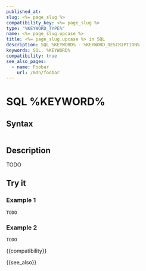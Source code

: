 ```yaml
---
published_at:
slug: <%= page_slug %>
compatibility_key: <%= page_slug %>
type: "%KEYWORD_TYPE%"
name: <%= page_slug.upcase %>
title: <%= page_slug.upcase %> in SQL
description: SQL %KEYWORD% - %KEYWORD_DESCRIPTION%
keywords: SQL, %KEYWORD%
compatibility: true
see_also_pages:
  - name: Foobar
    url: /mdn/foobar
---
```


# SQL %KEYWORD%

## Syntax

~~~pgsql
~~~

## Description

TODO

## Try it

### Example 1

~~~pgsql
TODO
~~~

### Example 2

~~~pgsql
TODO
~~~

{{compatibility}}

{{see_also}}
